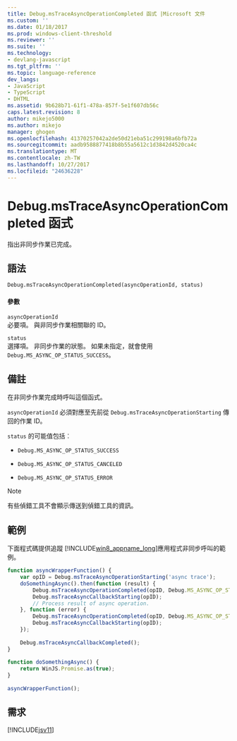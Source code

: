 ```yaml
---
title: Debug.msTraceAsyncOperationCompleted 函式 |Microsoft 文件
ms.custom: ''
ms.date: 01/18/2017
ms.prod: windows-client-threshold
ms.reviewer: ''
ms.suite: ''
ms.technology:
- devlang-javascript
ms.tgt_pltfrm: ''
ms.topic: language-reference
dev_langs:
- JavaScript
- TypeScript
- DHTML
ms.assetid: 9b628b71-61f1-478a-857f-5e1f607db56c
caps.latest.revision: 8
author: mikejo5000
ms.author: mikejo
manager: ghogen
ms.openlocfilehash: 41370257042a2de50d21eba51c299198a6bfb72a
ms.sourcegitcommit: aadb9588877418b8b55a5612c1d3842d4520ca4c
ms.translationtype: MT
ms.contentlocale: zh-TW
ms.lasthandoff: 10/27/2017
ms.locfileid: "24636228"
---
```

# <a name="debugmstraceasyncoperationcompleted-function"></a>Debug.msTraceAsyncOperationCompleted 函式
指出非同步作業已完成。  
  
## <a name="syntax"></a>語法  
  
```  
Debug.msTraceAsyncOperationCompleted(asyncOperationId, status)  
```  
  
#### <a name="parameters"></a>參數  
 `asyncOperationId`  
 必要項。 與非同步作業相關聯的 ID。  
  
 `status`  
 選擇項。 非同步作業的狀態。 如果未指定，就會使用 `Debug.MS_ASYNC_OP_STATUS_SUCCESS`。  
  
## <a name="remarks"></a>備註  
 在非同步作業完成時呼叫這個函式。  
  
 `asyncOperationId` 必須對應至先前從 `Debug.msTraceAsyncOperationStarting` 傳回的作業 ID。  
  
 `status` 的可能值包括︰  
  
-   `Debug.MS_ASYNC_OP_STATUS_SUCCESS`  
  
-   `Debug.MS_ASYNC_OP_STATUS_CANCELED`  
  
-   `Debug.MS_ASYNC_OP_STATUS_ERROR`  
  
> [!NOTE]
>  有些偵錯工具不會顯示傳送到偵錯工具的資訊。  
  
## <a name="example"></a>範例  
 下面程式碼提供追蹤 [!INCLUDE[win8_appname_long](../../javascript/includes/win8-appname-long-md.md)]應用程式非同步呼叫的範例。  
  
```JavaScript  
function asyncWrapperFunction() {  
    var opID = Debug.msTraceAsyncOperationStarting('async trace');  
    doSomethingAsync().then(function (result) {  
        Debug.msTraceAsyncOperationCompleted(opID, Debug.MS_ASYNC_OP_STATUS_SUCCESS);  
        Debug.msTraceAsyncCallbackStarting(opID);  
        // Process result of async operation.  
    }, function (error) {  
        Debug.msTraceAsyncOperationCompleted(opID, Debug.MS_ASYNC_OP_STATUS_ERROR);  
        Debug.msTraceAsyncCallbackStarting(opID);  
    });  
  
    Debug.msTraceAsyncCallbackCompleted();  
}  
  
function doSomethingAsync() {  
    return WinJS.Promise.as(true);  
}  
  
asyncWrapperFunction();  
```  
  
## <a name="requirements"></a>需求  
 [!INCLUDE[jsv11](../../javascript/reference/includes/jsv11-md.md)]